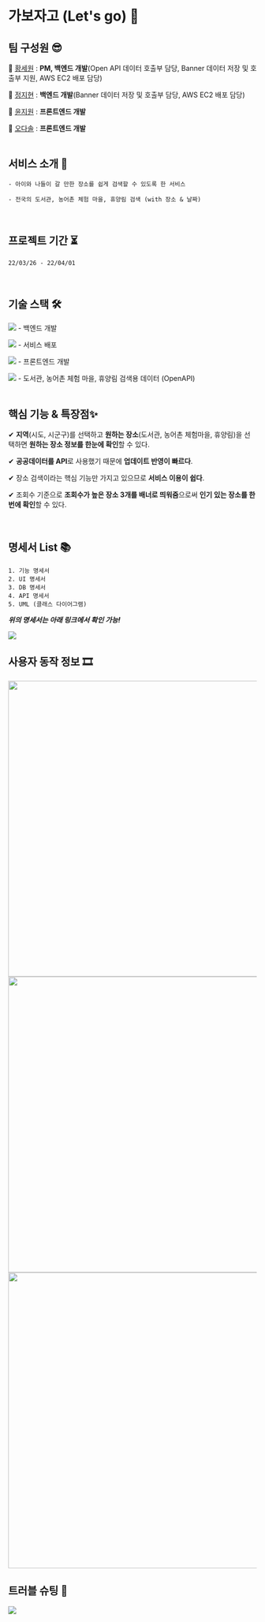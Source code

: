 # 가보자고 (Let's go) 👣

## 팀 구성원 😎
👻 [황세원](https://github.com/pabaep) : **PM, 백엔드 개발**(Open API 데이터 호출부 담당, Banner 데이터 저장 및 호출부 지원, AWS EC2 배포 담당)   

🐣 [정지현](https://github.com/jjhyunjung) : **백엔드 개발**(Banner 데이터 저장 및 호출부 담당, AWS EC2 배포 담당)   

🥰 [윤지원](https://github.com/yjw226) : **프론트엔드 개발**   

🐾 [오다솔](https://github.com/ohdasol) : **프론트엔드 개발**   
<br>

## 서비스 소개 📃
```
- 아이와 나들이 갈 만한 장소를 쉽게 검색할 수 있도록 한 서비스   

- 전국의 도서관, 농어촌 체험 마을, 휴양림 검색 (with 장소 & 날짜) 
```

<br>

## 프로젝트 기간 ⏳
`22/03/26 - 22/04/01` 

<br>

## 기술 스택 🛠
<img src="https://img.shields.io/badge/Spring Boot-6DB33F?style=flat-square&logo=Spring Boot&logoColor=white"/> - 백엔드 개발   

<img src="https://img.shields.io/badge/Amazon AWS-232F3E?style=flat-square&logo=Amazon AWS&logoColor=white"/> - 서비스 배포   

<img src="https://img.shields.io/badge/React-61DAFB?style=flat-square&logo=React&logoColor=white"/> - 프론트엔드 개발   

<img src="https://img.shields.io/badge/공공데이터포털-0b70b9?style=flat-square&logoColor=white"/> - 도서관, 농어촌 체험 마을, 휴양림 검색용 데이터 (OpenAPI)   
<br>

## 핵심 기능 & 특장점✨

✔ **지역**(시도, 시군구)를 선택하고 **원하는 장소**(도서관, 농어촌 체험마을, 휴양림)을 선택하면 **원하는 장소 정보를 한눈에 확인**할 수 있다.   
   
✔ **공공데이터를 API**로 사용했기 때문에 **업데이트 반영이 빠르다**.   
   
✔ 장소 검색이라는 핵심 기능만 가지고 있으므로 **서비스 이용이 쉽다**.   
   
✔ 조회수 기준으로 **조회수가 높은 장소 3개를 배너로 띄워줌**으로써 **인기 있는 장소를 한번에 확인**할 수 있다.   
  
<br>

<!-- ## 실행 화면 🖥
1. 메인 화면

2. 모달창

<br> -->

## 명세서 List 📚
```
1. 기능 명세서
2. UI 명세서
3. DB 명세서
4. API 명세서
5. UML (클래스 다이어그램)
```

_**위의 명세서는 아래 링크에서 확인 가능!**_

<a href="https://github.com/swhCompany/letsgo/wiki"><img src="https://img.shields.io/badge/명세서 List home page-af73f0?style=for-the-badge&logoWidth=50"/></a>

## 사용자 동작 정보 🎞
<img src="https://user-images.githubusercontent.com/97021735/160965563-c78240f9-8afc-45d7-a105-2d320d01217a.jpg" width=600px/>
<img src="https://user-images.githubusercontent.com/97021735/160964520-55ad8957-c24f-4c17-b195-5c74bb3b3ca7.jpg" width=600px/>
<img src="https://user-images.githubusercontent.com/97021735/160965591-8c2ce496-450f-40ac-aa46-b7d35d2174ae.jpg" width=600px/>


## 트러블 슈팅 🎯
<a href="https://github.com/swhCompany/letsgo/wiki/%ED%8A%B8%EB%9F%AC%EB%B8%94-%EC%8A%88%ED%8C%85"><img src="https://img.shields.io/badge/trouble shooting-a1edb5?style=for-the-badge&logoWidth=50"/></a>

<!-- ## 개선 사항 👩‍💻

## 본 프로젝트를 통해 느낀점 ❗ -->


